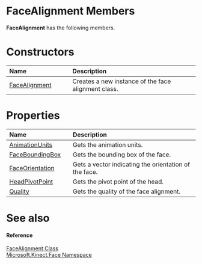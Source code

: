 FaceAlignment Members  
=====================  

**FaceAlignment** has the following members.  

<span id="publicconstructorsSection"></span>

Constructors  
============  

<table>
<colgroup>
<col width="30%" />
<col width="60%" />
</colgroup>
<thead>
<tr class="header">
<th align="left">Name</th>
<th align="left">Description</th>
</tr>
</thead>
<tbody>
<tr class="odd">
<td align="left"><a href="Constructor.md">FaceAlignment</a></td>
<td align="left">Creates a new instance of the face alignment class.</td>
</tr>
</tbody>
</table>

<span id="publicpropertiesSection"></span>

Properties  
==========  

<table>
<colgroup>
<col width="30%" />
<col width="60%" />
</colgroup>
<thead>
<tr class="header">
<th align="left">Name</th>
<th align="left">Description</th>
</tr>
</thead>
<tbody>
<tr class="odd">
<td align="left"><a href="Properties/AnimationUnits_Property.md">AnimationUnits</a></td>
<td align="left">Gets the animation units.</td>
</tr>
<tr class="even">
<td align="left"><a href="Properties/FaceBoundingBox_Property.md">FaceBoundingBox</a></td>
<td align="left">Gets the bounding box of the face.</td>
</tr>
<tr class="odd">
<td align="left"><a href="Properties/FaceOrientation_Property.md">FaceOrientation</a></td>
<td align="left">Gets a vector indicating the orientation of the face.</td>
</tr>
<tr class="even">
<td align="left"><a href="Properties/HeadPivotPoint_Property.md">HeadPivotPoint</a></td>
<td align="left">Gets the pivot point of the head.</td>
</tr>
<tr class="odd">
<td align="left"><a href="Properties/Quality_Property.md">Quality</a></td>
<td align="left">Gets the quality of the face alignment.</td>
</tr>
</tbody>
</table>

<span id="ID4EK"></span>

See also  
========  

<span id="ID4EM"></span>
#### Reference  

[FaceAlignment Class](../FaceAlignment_Class.md)  
 [Microsoft.Kinect.Face Namespace](../../Kinect.Face.md)  



<!--Please do not edit the data in the comment block below.-->
<!--
TOCTitle : FaceAlignment Members
RLTitle : FaceAlignment Members
KeywordF : Microsoft.Kinect.Face.FaceAlignment
KeywordF : FaceAlignment
KeywordK : FaceAlignment class
KeywordK : FaceAlignment class, all members
KeywordK : Microsoft.Kinect.Face.FaceAlignment class
HelpPriority : 1
KeywordA : AllMembers.T:Microsoft.Kinect.Face.FaceAlignment
AssetID : AllMembers.T:Microsoft.Kinect.Face.FaceAlignment
Locale : en-us
CommunityContent : 1
TargetOS : Windows
TopicType : kbSyntax
DocSet : K4Wv2
ProjType : K4Wv2Proj
Technology : Kinect for Windows
Product : Kinect for Windows SDK v2
productversion : 20
-->
